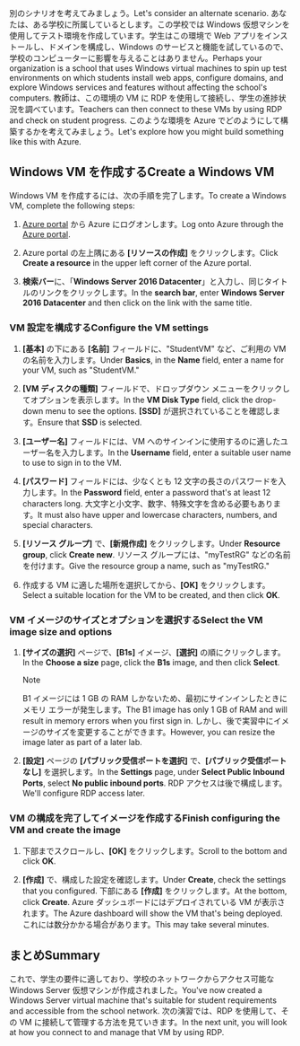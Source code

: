 <span data-ttu-id="eeabc-101">別のシナリオを考えてみましょう。</span><span class="sxs-lookup"><span data-stu-id="eeabc-101">Let's consider an alternate scenario.</span></span> <span data-ttu-id="eeabc-102">あなたは、ある学校に所属しているとします。この学校では Windows 仮想マシンを使用してテスト環境を作成しています。学生はこの環境で Web アプリをインストールし、ドメインを構成し、Windows のサービスと機能を試しているので、学校のコンピューターに影響を与えることはありません。</span><span class="sxs-lookup"><span data-stu-id="eeabc-102">Perhaps your organization is a school that uses Windows virtual machines to spin up test environments on which students install web apps, configure domains, and explore Windows services and features without affecting the school's computers.</span></span> <span data-ttu-id="eeabc-103">教師は、この環境の VM に RDP を使用して接続し、学生の進捗状況を調べています。</span><span class="sxs-lookup"><span data-stu-id="eeabc-103">Teachers can then connect to these VMs by using RDP and check on student progress.</span></span> <span data-ttu-id="eeabc-104">このような環境を Azure でどのようにして構築するかを考えてみましょう。</span><span class="sxs-lookup"><span data-stu-id="eeabc-104">Let's explore how you might build something like this with Azure.</span></span>

## <a name="create-a-windows-vm"></a><span data-ttu-id="eeabc-105">Windows VM を作成する</span><span class="sxs-lookup"><span data-stu-id="eeabc-105">Create a Windows VM</span></span>

<span data-ttu-id="eeabc-106">Windows VM を作成するには、次の手順を完了します。</span><span class="sxs-lookup"><span data-stu-id="eeabc-106">To create a Windows VM, complete the following steps:</span></span>

1. <span data-ttu-id="eeabc-107">[Azure portal](https://portal.azure.com?azure-portal=true) から Azure にログオンします。</span><span class="sxs-lookup"><span data-stu-id="eeabc-107">Log onto Azure through the [Azure portal](https://portal.azure.com?azure-portal=true).</span></span>

1. <span data-ttu-id="eeabc-108">Azure portal の左上隅にある **[リソースの作成]** をクリックします。</span><span class="sxs-lookup"><span data-stu-id="eeabc-108">Click **Create a resource** in the upper left corner of the Azure portal.</span></span>

1. <span data-ttu-id="eeabc-109">**検索バー**に、「**Windows Server 2016 Datacenter**」と入力し、同じタイトルのリンクをクリックします。</span><span class="sxs-lookup"><span data-stu-id="eeabc-109">In the **search bar**, enter  **Windows Server 2016 Datacenter**  and then click on the link with the same title.</span></span>

### <a name="configure-the-vm-settings"></a><span data-ttu-id="eeabc-110">VM 設定を構成する</span><span class="sxs-lookup"><span data-stu-id="eeabc-110">Configure the VM settings</span></span>

1. <span data-ttu-id="eeabc-111">**[基本]** の下にある **[名前]** フィールドに、"StudentVM" など、ご利用の VM の名前を入力します。</span><span class="sxs-lookup"><span data-stu-id="eeabc-111">Under **Basics**, in the **Name** field, enter a name for your VM, such as "StudentVM."</span></span>

1. <span data-ttu-id="eeabc-112">**[VM ディスクの種類]** フィールドで、ドロップダウン メニューをクリックしてオプションを表示します。</span><span class="sxs-lookup"><span data-stu-id="eeabc-112">In the **VM Disk Type** field, click the drop-down menu to see the options.</span></span> <span data-ttu-id="eeabc-113">**[SSD]** が選択されていることを確認します。</span><span class="sxs-lookup"><span data-stu-id="eeabc-113">Ensure that **SSD** is selected.</span></span>

1. <span data-ttu-id="eeabc-114">**[ユーザー名]** フィールドには、VM へのサインインに使用するのに適したユーザー名を入力します。</span><span class="sxs-lookup"><span data-stu-id="eeabc-114">In the **Username** field, enter a suitable user name to use to sign in to the VM.</span></span>

1. <span data-ttu-id="eeabc-115">**[パスワード]** フィールドには、少なくとも 12 文字の長さのパスワードを入力します。</span><span class="sxs-lookup"><span data-stu-id="eeabc-115">In the **Password** field, enter a password that's at least 12 characters long.</span></span> <span data-ttu-id="eeabc-116">大文字と小文字、数字、特殊文字を含める必要もあります。</span><span class="sxs-lookup"><span data-stu-id="eeabc-116">It must also have upper and lowercase characters, numbers, and special characters.</span></span>

1. <span data-ttu-id="eeabc-117">**[リソース グループ]** で、**[新規作成]** をクリックします。</span><span class="sxs-lookup"><span data-stu-id="eeabc-117">Under **Resource group**, click **Create new**.</span></span> <span data-ttu-id="eeabc-118">リソース グループには、"myTestRG" などの名前を付けます。</span><span class="sxs-lookup"><span data-stu-id="eeabc-118">Give the resource group a name, such as "myTestRG."</span></span>

1. <span data-ttu-id="eeabc-119">作成する VM に適した場所を選択してから、**[OK]** をクリックします。</span><span class="sxs-lookup"><span data-stu-id="eeabc-119">Select a suitable location for the VM to be created, and then click **OK**.</span></span>

### <a name="select-the-vm-image-size-and-options"></a><span data-ttu-id="eeabc-120">VM イメージのサイズとオプションを選択する</span><span class="sxs-lookup"><span data-stu-id="eeabc-120">Select the VM image size and options</span></span>

1. <span data-ttu-id="eeabc-121">**[サイズの選択]** ページで、**[B1s]** イメージ、**[選択]** の順にクリックします。</span><span class="sxs-lookup"><span data-stu-id="eeabc-121">In the **Choose a size** page, click the **B1s** image, and then click **Select**.</span></span>

   > [!Note] 
   > <span data-ttu-id="eeabc-122">B1 イメージには 1 GB の RAM しかないため、最初にサインインしたときにメモリ エラーが発生します。</span><span class="sxs-lookup"><span data-stu-id="eeabc-122">The B1 image has only 1 GB of RAM and will result in memory errors when you first sign in.</span></span> <span data-ttu-id="eeabc-123">しかし、後で実習中にイメージのサイズを変更することができます。</span><span class="sxs-lookup"><span data-stu-id="eeabc-123">However, you can resize the image later as part of a later lab.</span></span>

1. <span data-ttu-id="eeabc-124">**[設定]** ページの **[パブリック受信ポートを選択]** で、**[パブリック受信ポートなし]** を選択します。</span><span class="sxs-lookup"><span data-stu-id="eeabc-124">In the **Settings** page, under **Select Public Inbound Ports**, select **No public inbound ports**.</span></span> <span data-ttu-id="eeabc-125">RDP アクセスは後で構成します。</span><span class="sxs-lookup"><span data-stu-id="eeabc-125">We'll configure RDP access later.</span></span>

### <a name="finish-configuring-the-vm-and-create-the-image"></a><span data-ttu-id="eeabc-126">VM の構成を完了してイメージを作成する</span><span class="sxs-lookup"><span data-stu-id="eeabc-126">Finish configuring the VM and create the image</span></span>

1. <span data-ttu-id="eeabc-127">下部までスクロールし、**[OK]** をクリックします。</span><span class="sxs-lookup"><span data-stu-id="eeabc-127">Scroll to the bottom and click **OK**.</span></span>

1. <span data-ttu-id="eeabc-128">**[作成]** で、構成した設定を確認します。</span><span class="sxs-lookup"><span data-stu-id="eeabc-128">Under **Create**, check the settings that you configured.</span></span> <span data-ttu-id="eeabc-129">下部にある **[作成]** をクリックします。</span><span class="sxs-lookup"><span data-stu-id="eeabc-129">At the bottom, click **Create**.</span></span> <span data-ttu-id="eeabc-130">Azure ダッシュボードにはデプロイされている VM が表示されます。</span><span class="sxs-lookup"><span data-stu-id="eeabc-130">The Azure dashboard will show the VM that's being deployed.</span></span> <span data-ttu-id="eeabc-131">これには数分かかる場合があります。</span><span class="sxs-lookup"><span data-stu-id="eeabc-131">This may take several minutes.</span></span>

## <a name="summary"></a><span data-ttu-id="eeabc-132">まとめ</span><span class="sxs-lookup"><span data-stu-id="eeabc-132">Summary</span></span>

<span data-ttu-id="eeabc-133">これで、学生の要件に適しており、学校のネットワークからアクセス可能な Windows Server 仮想マシンが作成されました。</span><span class="sxs-lookup"><span data-stu-id="eeabc-133">You've now created a Windows Server virtual machine that's suitable for student requirements and accessible from the school network.</span></span> <span data-ttu-id="eeabc-134">次の演習では、RDP を使用して、その VM に接続して管理する方法を見ていきます。</span><span class="sxs-lookup"><span data-stu-id="eeabc-134">In the next unit, you will look at how you connect to and manage that VM by using RDP.</span></span>
